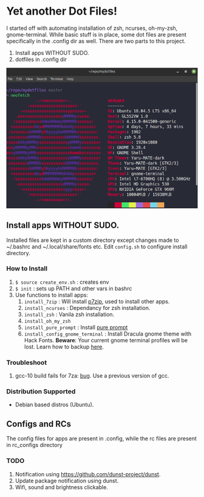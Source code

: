 # Yet another Dot Files!
I started off with automating installation of zsh, ncurses, oh-my-zsh, gnome-terminal. While basic stuff is in place, some dot files are present specifically in the .config dir as well. 
There are two parts to this project.
1. Install apps WITHOUT SUDO.
2. dotfiles in .config dir

![Gnome Terminal](https://github.com/AkashKrDutta/mydotfiles/blob/master/extra/ss-1.png)

## Install apps WITHOUT SUDO.

Installed files are kept in a custom directory except changes made to ~/.bashrc and ~/.local/share/fonts etc.
Edit `config.sh` to configure install directory.

### How to Install

1. `$ source create_env.sh` : creates env
1. `$ init` : sets up PATH and other vars in bashrc
1. Use functions to install apps:
    1. `install_7zip` : Will install [p7zip](https://www.7-zip.org/download.html), used to install other apps.
    2. `install_ncurses` : Dependancy for zsh installation.
    3. `install_zsh` : Vanila zsh installation.
    4. `install_oh_my_zsh`
    5. `install_pure_prompt` : Install [pure prompt](https://github.com/sindresorhus/pure)
    6. `install_config_gnome_terminal` :  Install Dracula gnome theme with Hack Fonts. **Beware**: Your current gnome terminal profiles will be lost. Learn how to backup [here](https://unix.stackexchange.com/questions/448811/how-to-export-a-gnome-terminal-profile).

### Troubleshoot

1. gcc-10 build fails for 7za: [bug](https://sourceforge.net/p/p7zip/bugs/226/). Use a previous version of gcc.


### Distribution Supported
* Debian based distros (Ubuntu).

## Configs and RCs
The config files for apps are present in .config, while the rc files are present in rc_configs directory

### TODO
1. Notification using https://github.com/dunst-project/dunst.
2. Update package notification using dunst.
3. Wifi, sound and brightness clickable.
